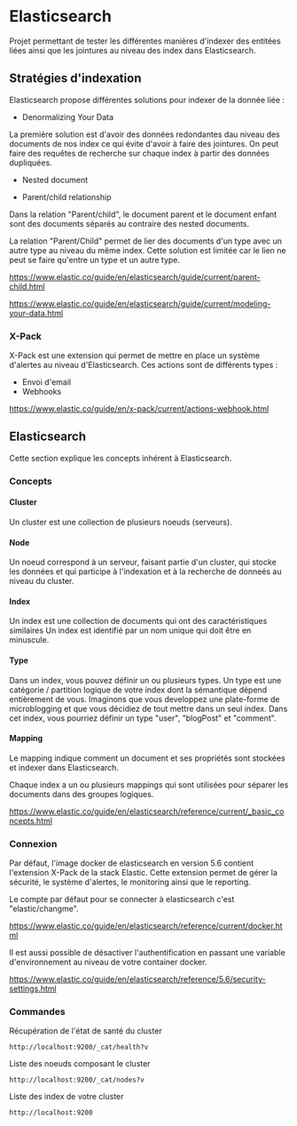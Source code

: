 # Elasticsearch

Projet permettant de tester les différentes manières d'indexer 
des entitées liées ainsi que les jointures au niveau des index dans Elasticsearch.

## Stratégies d'indexation

Elasticsearch propose différentes solutions pour indexer de la donnée liée : 

- Denormalizing Your Data

La première solution est d'avoir des données redondantes dau niveau des documents de nos
index ce qui évite d'avoir à faire des jointures. 
On peut faire des requêtes de recherche sur chaque index à partir des données dupliquées.

- Nested document




- Parent/child relationship

Dans la relation "Parent/child", le document parent et le document enfant sont des documents 
séparés au contraire des nested documents.

La relation "Parent/Child" permet de lier des documents d'un type avec un autre type au niveau du même index.
Cette solution est limitée car le lien ne peut se faire qu'entre un type et un autre type. 

https://www.elastic.co/guide/en/elasticsearch/guide/current/parent-child.html


https://www.elastic.co/guide/en/elasticsearch/guide/current/modeling-your-data.html

### X-Pack

X-Pack est une extension qui permet de mettre en place un système d'alertes
au niveau d'Elasticsearch.
Ces actions sont de différents types : 

- Envoi d'email
- Webhooks

https://www.elastic.co/guide/en/x-pack/current/actions-webhook.html

## Elasticsearch

Cette section explique les concepts inhérent à Elasticsearch. 

### Concepts

#### Cluster

Un cluster est une collection de plusieurs noeuds (serveurs).

#### Node

Un noeud correspond à un serveur, faisant partie d'un cluster, qui stocke les 
données et qui participe à l'indexation et à la recherche de donneés
au niveau du cluster.

#### Index

Un index est une collection de documents qui ont des caractéristiques similaires
Un index est identifié par un nom unique qui doit être en minuscule.

#### Type

Dans un index, vous pouvez définir un ou plusieurs types. 
Un type est une catégorie / partition logique de votre index dont la sémantique dépend entièrement de vous.
Imaginons que vous developpez une plate-forme de microblogging et que vous décidiez de tout mettre 
dans un seul index. Dans cet index, vous pourriez définir un type "user", "blogPost" et "comment".

#### Mapping

Le mapping indique comment un document et ses propriétés sont stockées
et indexer dans Elasticsearch.

Chaque index a un ou plusieurs mappings qui sont utilisées pour séparer 
les documents dans des groupes logiques.

https://www.elastic.co/guide/en/elasticsearch/reference/current/_basic_concepts.html

### Connexion

Par défaut, l'image docker de elasticsearch en version 5.6 contient l'extension X-Pack
de la stack Elastic.
Cette extension permet de gérer la sécurité, le système d'alertes, le monitoring ainsi
que le reporting.

Le compte par défaut pour se connecter à elasticsearch c'est "elastic/changme".

https://www.elastic.co/guide/en/elasticsearch/reference/current/docker.html

Il est aussi possible de désactiver l'authentification en passant une
variable d'environnement au niveau de votre container docker.

https://www.elastic.co/guide/en/elasticsearch/reference/5.6/security-settings.html


### Commandes

Récupération de l'état de santé du cluster
```
http://localhost:9200/_cat/health?v
```

Liste des noeuds composant le cluster
```
http://localhost:9200/_cat/nodes?v
```

Liste des index de votre cluster
```
http://localhost:9200
```